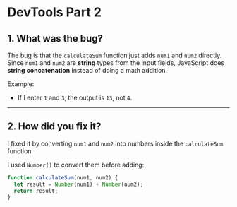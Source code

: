 # DevTools Part 2

## 1. What was the bug?

The bug is that the `calculateSum` function just adds `num1` and `num2` directly.  
Since `num1` and `num2` are **string** types from the input fields, JavaScript does **string concatenation** instead of doing a math addition.

Example:
- If I enter `1` and `3`, the output is `13`, not `4`.

---

## 2. How did you fix it?

I fixed it by converting `num1` and `num2` into numbers inside the `calculateSum` function.

I used `Number()` to convert them before adding:

```javascript
function calculateSum(num1, num2) {
  let result = Number(num1) + Number(num2);
  return result;
}
